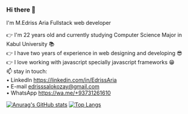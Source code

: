 ### Hi there 👋
I'm M.Edriss Aria Fullstack web developer

👉 I'm 22 years old and currently studying Computer Science Major in Kabul University 📚 <br />
👉 I have two years of experience in web designing and developing 😎 <br />
👉 I love working with javascript specially javascript frameworks 😁 <br />
📫 stay in touch:<br />
    • LinkedIn https://linkedin.com/in/EdrissAria<br />
    • E-mail edrisssalokozay@gmail.com<br />
    • WhatsApp https://wa.me/+93731261610<br />
    
[![Anurag's GitHub stats](https://github-readme-stats.vercel.app/api?username=EdrissAria)](https://github.com/anuraghazra/github-readme-stats)
[![Top Langs](https://github-readme-stats.vercel.app/api/top-langs/?username=EdrissAria&layout=compact)](https://github.com/anuraghazra/github-readme-stats)
